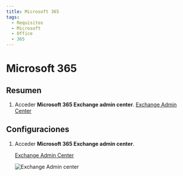 ```yaml
---
title: Microsoft 365
tags:
  - Requisitos
  - Microsoft
  - Office
  - 365
---
```


# Microsoft 365

## Resumen

1. Acceder **Microsoft 365 Exchange admin center**. [Exchange Admin Center](https://outlook.office365.com/ecp/)

## Configuraciones

1. Acceder **Microsoft 365 Exchange admin center**.

   [Exchange Admin Center](https://outlook.office365.com/ecp/)

   ![Exchange Admin center](https://cdn.phishx.io/phishx-docs/images/microsoft_365_01.webp)
